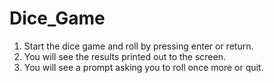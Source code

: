 # Dice_Game

1. Start the dice game and roll by pressing enter or return.
2. You will see the results printed out to the screen.
3. You will see a prompt asking you to roll once more or quit.
